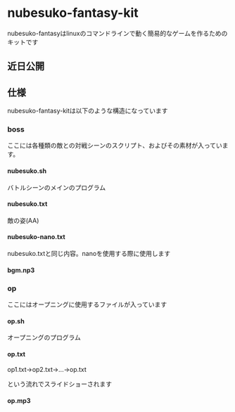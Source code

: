 # nubesuko-fantasy-kit
nubesuko-fantasyはlinuxのコマンドラインで動く簡易的なゲームを作るためのキットです

## 近日公開
## 仕様
nubesuko-fantasy-kitは以下のような構造になっています
### boss
ここには各種類の敵との対戦シーンのスクリプト、およびその素材が入っています。
#### nubesuko.sh
バトルシーンのメインのプログラム
#### nubesuko.txt
敵の姿(AA)
#### nubesuko-nano.txt
nubesuko.txtと同じ内容。nanoを使用する際に使用します
#### bgm.np3
### op
ここにはオープニングに使用するファイルが入っています
#### op.sh
オープニングのプログラム
#### op.txt
op1.txt→op2.txt→...→op.txt

という流れでスライドショーされます
#### op.mp3
